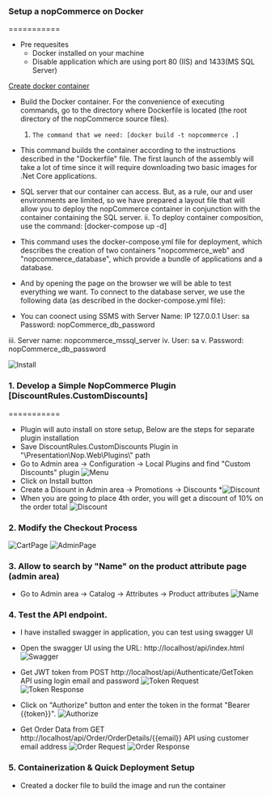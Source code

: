 ﻿### Setup a nopCommerce on Docker ###
===========

* Pre requesites
   * Docker installed on your machine
   * Disable application which are using port 80 (IIS) and 1433(MS SQL Server)
   
[Create docker container](https://docs.nopcommerce.com/en/developer/tutorials/docker.html)
* Build the Docker container. For the convenience of executing commands, go to the directory where Dockerfile is located (the root directory of the nopCommerce source files).
   1.     The command that we need: [docker build -t nopcommerce .]
* This command builds the container according to the instructions described in the "Dockerfile" file. The first launch of the assembly will take a lot of time since it will require downloading two basic images for .Net Core applications.
*  SQL server that our container can access. But, as a rule, our and user environments are limited, so we have prepared a layout file that will allow you to deploy the nopCommerce container in conjunction with the container containing the SQL server.
   ii.     To deploy container composition, use the command: [docker-compose up -d]
* This command uses the docker-compose.yml file for deployment, which describes the creation of two containers "nopcommerce_web" and "nopcommerce_database", which provide a bundle of applications and a database.

* And by opening the page on the browser we will be able to test everything we want. To connect to the database server, we use the following data (as described in the docker-compose.yml file):
* You can coonect using SSMS with Server Name: IP 127.0.0.1 User: sa Password: nopCommerce_db_password

iii.     Server name: nopcommerce_mssql_server
iv.      User: sa
 v.      Password: nopCommerce_db_password

![Install](https://awesomescreenshot.s3.amazonaws.com/image/6331037/54007514-241dce1fae35d144b36e883fcb6efd75.png?X-Amz-Algorithm=AWS4-HMAC-SHA256&X-Amz-Credential=AKIAJSCJQ2NM3XLFPVKA%2F20250419%2Fus-east-1%2Fs3%2Faws4_request&X-Amz-Date=20250419T021004Z&X-Amz-Expires=28800&X-Amz-SignedHeaders=host&X-Amz-Signature=415f76f75b5ff932aefb6aeecd85f81351a7355db1a58ed24677be9036cb338f)


### 1. Develop a Simple NopCommerce Plugin [DiscountRules.CustomDiscounts] ###
===========
* Plugin will auto install on store setup, Below are the steps for separate plugin installation
* Save DiscountRules.CustomDiscounts Plugin in "\Presentation\Nop.Web\Plugins\\" path
* Go to Admin area -> Configuration -> Local Plugins and find "Custom Discounts" plugin
![Menu](https://awesomescreenshot.s3.amazonaws.com/image/6331037/54007545-3e14d30351d3b25a38d5e40f8e14e3ce.png?X-Amz-Algorithm=AWS4-HMAC-SHA256&X-Amz-Credential=AKIAJSCJQ2NM3XLFPVKA%2F20250419%2Fus-east-1%2Fs3%2Faws4_request&X-Amz-Date=20250419T021847Z&X-Amz-Expires=28800&X-Amz-SignedHeaders=host&X-Amz-Signature=dbbf1e571d1b2802364f17c1588950b2864e38d19dbd1373fe9df72d7a47014c)
* Click on Install button
* Create a Disount in Admin area -> Promotions -> Discounts
*![Discount](https://awesomescreenshot.s3.amazonaws.com/image/6331037/54007574-2930b5170082f98263d60e86070ef598.png?X-Amz-Algorithm=AWS4-HMAC-SHA256&X-Amz-Credential=AKIAJSCJQ2NM3XLFPVKA%2F20250419%2Fus-east-1%2Fs3%2Faws4_request&X-Amz-Date=20250419T022357Z&X-Amz-Expires=28800&X-Amz-SignedHeaders=host&X-Amz-Signature=c6fd348d8808d46d395d7bcf69e141ed1c2492994e9363ecab91bd0047d55f5b)
* When you are going to place 4th order, you will get a discount of 10% on the order total
 ![Discount](https://awesomescreenshot.s3.amazonaws.com/image/6331037/54007606-7f75f865be00a3b3e6d59652e474f784.png?X-Amz-Algorithm=AWS4-HMAC-SHA256&X-Amz-Credential=AKIAJSCJQ2NM3XLFPVKA%2F20250419%2Fus-east-1%2Fs3%2Faws4_request&X-Amz-Date=20250419T023140Z&X-Amz-Expires=28800&X-Amz-SignedHeaders=host&X-Amz-Signature=08f1b0d13cf9b5f07275089fa0ed3fc23b7f86bfe749ccd240600aa845144d2d)

### 2. Modify the Checkout Process ###
![CartPage](https://awesomescreenshot.s3.amazonaws.com/image/6331037/54007584-fc88386f6934a08cd466984e00e84201.png?X-Amz-Algorithm=AWS4-HMAC-SHA256&X-Amz-Credential=AKIAJSCJQ2NM3XLFPVKA%2F20250419%2Fus-east-1%2Fs3%2Faws4_request&X-Amz-Date=20250419T022540Z&X-Amz-Expires=28800&X-Amz-SignedHeaders=host&X-Amz-Signature=5144c30e5bc9af5826c6bc5bc60489210c33288979d2c186f3fd5b15a8857363)
![AdminPage](https://awesomescreenshot.s3.amazonaws.com/image/6331037/54007598-26f74ec6b41dd143615cea008f1ec565.png?X-Amz-Algorithm=AWS4-HMAC-SHA256&X-Amz-Credential=AKIAJSCJQ2NM3XLFPVKA%2F20250419%2Fus-east-1%2Fs3%2Faws4_request&X-Amz-Date=20250419T022807Z&X-Amz-Expires=28800&X-Amz-SignedHeaders=host&X-Amz-Signature=653f8000e1a7388266e761a62d63ca896b79cd72098f4d14ebf229e5c0c8044c)

### 3. Allow to search by "Name" on the product attribute page (admin area) ###
* Go to Admin area -> Catalog -> Attributes -> Product attributes
![Name](https://awesomescreenshot.s3.amazonaws.com/image/6331037/54007655-503eb03fa5d283e6db390b0438864009.png?X-Amz-Algorithm=AWS4-HMAC-SHA256&X-Amz-Credential=AKIAJSCJQ2NM3XLFPVKA%2F20250419%2Fus-east-1%2Fs3%2Faws4_request&X-Amz-Date=20250419T024714Z&X-Amz-Expires=28800&X-Amz-SignedHeaders=host&X-Amz-Signature=bee8d2ccaa3a3da99429b1308dd5318e07d231dfe84512f391362e844b03b19b)

### 4. Test the API endpoint. ###

* I have installed swagger in application, you can test using swagger UI
* Open the swagger UI using the URL: http://localhost/api/index.html
![Swagger](https://awesomescreenshot.s3.amazonaws.com/image/6331037/54007675-098989836d97e89f1fd9d86d0966dbca.png?X-Amz-Algorithm=AWS4-HMAC-SHA256&X-Amz-Credential=AKIAJSCJQ2NM3XLFPVKA%2F20250419%2Fus-east-1%2Fs3%2Faws4_request&X-Amz-Date=20250419T025127Z&X-Amz-Expires=28800&X-Amz-SignedHeaders=host&X-Amz-Signature=28993d3478cce9bb56f5b4b5a707bb44ba869247b3b667daf8ef54bfefbcad91)

 
* Get JWT token from POST http://localhost/api/Authenticate/GetToken API using login email and password
![Token Request](https://awesomescreenshot.s3.amazonaws.com/image/6331037/54007692-c3a9a3af1c3f34f1d42ce44f2cda9cab.png?X-Amz-Algorithm=AWS4-HMAC-SHA256&X-Amz-Credential=AKIAJSCJQ2NM3XLFPVKA%2F20250419%2Fus-east-1%2Fs3%2Faws4_request&X-Amz-Date=20250419T025551Z&X-Amz-Expires=28800&X-Amz-SignedHeaders=host&X-Amz-Signature=ec86be66048a14cc43522d89afe181393bb3eaf19a062764b3630f23d1674b2c)
![Token Response](https://awesomescreenshot.s3.amazonaws.com/image/6331037/54007699-a0d72d21e696dbbed9864dc0e71bf840.png?X-Amz-Algorithm=AWS4-HMAC-SHA256&X-Amz-Credential=AKIAJSCJQ2NM3XLFPVKA%2F20250419%2Fus-east-1%2Fs3%2Faws4_request&X-Amz-Date=20250419T025734Z&X-Amz-Expires=28800&X-Amz-SignedHeaders=host&X-Amz-Signature=2dc1803d3ac109d0fa02506ff9e8ae8ded6efa6d44afcf4edc045c7cbd64ffe6)
* Click on "Authorize" button and enter the token in the format "Bearer {{token}}".
![Authorize](https://awesomescreenshot.s3.amazonaws.com/image/6331037/54007707-b169b0bdcd4a2f38d03ad52482a8a2fd.png?X-Amz-Algorithm=AWS4-HMAC-SHA256&X-Amz-Credential=AKIAJSCJQ2NM3XLFPVKA%2F20250419%2Fus-east-1%2Fs3%2Faws4_request&X-Amz-Date=20250419T025939Z&X-Amz-Expires=28800&X-Amz-SignedHeaders=host&X-Amz-Signature=4da97eac725682e2da2dac7306b7c3177ad8a107e753f884da7a417aaf6ed1a2)
* Get Order Data from GET http://localhost/api/Order/OrderDetails/{{email}} API using customer email address
![Order Request](https://awesomescreenshot.s3.amazonaws.com/image/6331037/54007717-f493ebfe015966306bf4606807c13490.png?X-Amz-Algorithm=AWS4-HMAC-SHA256&X-Amz-Credential=AKIAJSCJQ2NM3XLFPVKA%2F20250419%2Fus-east-1%2Fs3%2Faws4_request&X-Amz-Date=20250419T030121Z&X-Amz-Expires=28800&X-Amz-SignedHeaders=host&X-Amz-Signature=e1fa486853560e6fc8da3c83856bae14cefc6e28638560a4224b98f13032dec7)
![Order Response](https://awesomescreenshot.s3.amazonaws.com/image/6331037/54007722-3c1b1444664befc743080991df13e327.png?X-Amz-Algorithm=AWS4-HMAC-SHA256&X-Amz-Credential=AKIAJSCJQ2NM3XLFPVKA%2F20250419%2Fus-east-1%2Fs3%2Faws4_request&X-Amz-Date=20250419T030232Z&X-Amz-Expires=28800&X-Amz-SignedHeaders=host&X-Amz-Signature=b026d4fa1e05eb30615d960ab6ea29dd0adc7b49246bb5b912f7abbb4302e534) 

### 5. Containerization & Quick Deployment Setup ###
* Created a docker file to build the image and run the container

